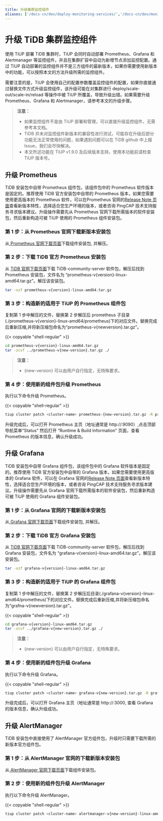```yaml
---
title: 升级集群监控组件
aliases: ['/docs-cn/dev/deploy-monitoring-services/','/docs-cn/dev/monitor-a-tidb-cluster/','/docs-cn/dev/how-to/monitor/monitor-a-cluster/']
---
```


# 升级 TiDB 集群监控组件

使用 TiUP 部署 TiDB 集群时，TiUP 会同时自动部署 Prometheus、Grafana 和 Alertmanager 等监控组件，并且在集群扩容中自动为新增节点添加监控配置。通过 TiUP 自动部署的监控组件并不是三方组件的最新版本，如果你需要使用新版本中的功能，可以按照本文的方法升级所需的监控组件。

需要注意的是，TiUP 会使用自己的配置参数覆盖监控组件的配置，如果你直接通过替换文件方式升级监控组件，该升级可能在对集群进行 deploy/scale-out/scale-in/reload 等操作中被 TiUP 所覆盖，导致升级出错。如果需要升级 Prometheus、Grafana 和 Alertmanager，请参考本文的升级步骤。

> **注意：**
>
> - 如果监控组件不是由 TiUP 部署和管理，可以直接升级监控组件，无需参考本文档。
> - TiDB 并未对监控组件新版本的兼容性进行测试，可能存在升级后部分功能无法正常使用的问题，如果遇到问题可以在 TiDB github 中上报 Issue，我们会尽快解决。
> - 本文所述功能在 TiUP v1.9.0 及后续版本支持，使用本功能前请检查 TiUP 版本号。

## 升级 Prometheus 

TiDB 安装包中自带 Prometheus 组件包，该组件包中的 Prometheus 软件版本是固定的。推荐使用 TiDB 官方安装包中自带的 Prometheus 版本，如果您需要使用更高版本的 Prometheus 软件，可以在Prometheus 官网的[Release Note 页面](https://github.com/prometheus/prometheus/releases)查看新版本特性，选择适合您生产环境的版本，或者咨询 PingCAP 技术支持服务寻求版本建议。升级操作需要先从 Prometheus 官网下载所需版本的软件安装包，然后重新构造可被 TiUP 使用的 Prometheus 组件安装包。

### 第 1 步：从 Prometheus 官网下载新版本安装包

从[ Prometheus 官网下载页面](https://prometheus.io/download/)下载组件安装包, 并解压。


### 第 2 步：下载 TiDB 官方 Prometheus 安装包

从 [ TiDB 官网下载页面](https://cn.pingcap.com/product/#SelectProduct)下载 TiDB-community-server 软件包，解压后找到 Prometheus 安装包，文件名为 “prometheus-v{version}-linux-amd64.tar.gz”。解压该安装包。

```bash
tar -xzf prometheus-v{version}-linux-amd64.tar.gz
```

### 第 3 步：构造新的适用于 TiUP 的 Prometheus 组件包

复制第 1 步中解压的文件，替换第 2 步解压后 prometheus 子目录(./prometheus-v{version}-linux-amd64/prometheus)下的对应文件。替换完成后重新压缩,并将新压缩包命名为“prometheus-v{newversion}.tar.gz”。

{{< copyable "shell-regular" >}}

```bash
cd prometheus-v{version}-linux-amd64.tar.gz
tar -zcvf ../prometheus-v{new-version}.tar.gz ./
```

> **注意：**
>
> - {new-version} 可以由用户自行指定，无特殊要求。

### 第 4 步：使用新的组件包升级 Prometheus 

执行以下命令升级 Prometheus。

{{< copyable "shell-regular" >}}

```bash
tiup cluster patch <cluster-name> prometheus-{new-version}.tar.gz -R prometheus
```
升级完成后，可以打开 Prometheus 主页（地址通常是 http://<Prometheus-server-host-name>:9090）,点击顶部导航菜单“Status” 然后打开 “Runtime & Build Information” 页面，查看 Prometheus 的版本信息，确认升级成功。

## 升级 Grafana

TiDB 安装包中自带 Grafana 组件包，该组件包中的 Grafana 软件版本是固定的。推荐使用 TiDB 官方安装包中自带的 Grafana 版本，如果您需要使用更高版本的 Grafana 软件，可以在 Grafana 官网的[Release Note 页面](https://grafana.com/docs/grafana/latest/whatsnew/)查看新版本特性，选择适合您生产环境的版本，或者咨询 PingCAP 技术支持服务寻求版本建议。升级操作需要先从 Grafana 官网下载所需版本的软件安装包，然后重新构造可被 TiUP 使用的 Grafana 组件安装包。

### 第 1 步：从 Grafana 官网的下载新版本安装包

从[ Grafana 官网下载页面](https://grafana.com/grafana/download?pg=get&plcmt=selfmanaged-box1-cta1)下载组件安装包, 并解压。


### 第 2 步：下载 TiDB 官方 Grafana 安装包

从 [ TiDB 官网下载页面](https://cn.pingcap.com/product/#SelectProduct)下载 TiDB-community-server 软件包，解压后找到 Grafana 安装包，文件名为 “grafana-v{version}-linux-amd64.tar.gz”。解压该安装包。

```bash
tar -xzf grafana-v{version}-linux-amd64.tar.gz
```

### 第 3 步：构造新的适用于 TiUP 的 Grafana 组件包

复制第 1 步中解压的文件，替换第 2 步解压后目录(./grafana-v{version}-linux-amd64/prometheus)下的对应文件。替换完成后重新压缩,并将新压缩包命名为“grafna-v{newversion}.tar.gz”。

{{< copyable "shell-regular" >}}

```bash
cd grafana-v{version}-linux-amd64.tar.gz
tar -zcvf ../grafana-v{new-version}.tar.gz ./
```

> **注意：**
>
> - {new-version} 可以由用户自行指定，无特殊要求。

### 第 4 步：使用新的组件包升级 Grafana 

执行以下命令升级 Grafana。

{{< copyable "shell-regular" >}}

```bash
tiup cluster patch <cluster-name> grafana-v{new-version}.tar.gz -R grafana
```
升级完成后，可以打开 Grafana 主页（地址通常是 http://<Grafana-server-host-name>:3000, 查看 Grafana 的版本信息，确认升级成功。

## 升级 AlertManager

TiDB 安装包中直接使用了 AlertManager 官方组件包，升级时只需要下载所需的新版本官方组件包。

### 第 1 步：从 AlertManager 官网的下载新版本安装包

从[ AlertManager 官网下载页面](https://prometheus.io/download/)下载组件安装包。

### 第 2 步：使用新的组件包升级 AlertManager

执行以下命令升级 AlertManager。

{{< copyable "shell-regular" >}}

```bash
tiup cluster patch <cluster-name> alertmanager-v{new-version}-linux-amd64.tar.gz -R alertmanager
```


